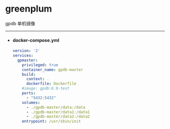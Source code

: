 # greenplum
gpdb 单机镜像

---
- #### docker-compose.yml
  ```yaml
  version: '2'
  services:
    gpmaster:
      privileged: true
      container_name: gpdb-master
      build:
        context: .
        dockerfile: Dockerfile
      #image: gpdb:6.9-test
      ports:
        - "5432:5432"
      volumes:
        - ./gpdb-master/data:/data
        - ./gpdb-master/data1:/data1
        - ./gpdb-master/data2:/data2
      entrypoint: /usr/sbin/init 
  ```

